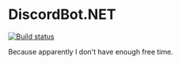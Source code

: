 # DiscordBot.NET

[![Build status](https://ci.appveyor.com/api/projects/status/0w37x63ocgoawil8/branch/master?svg=true)](https://ci.appveyor.com/project/ChaoticWeg/discordbot-net/branch/master)

Because apparently I don't have enough free time.
